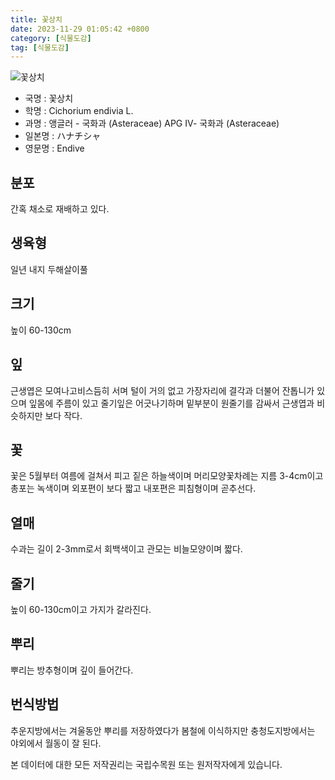 ```yaml
---
title: 꽃상치
date: 2023-11-29 01:05:42 +0800
category: [식물도감]
tag: [식물도감]
---
```




![꽃상치](/fileUpload/plants/basic/Compositae/Cichorium/10324/10324_1_th2.jpg)
- 국명 : 꽃상치
- 학명 : Cichorium endivia L.
- 과명 : 앵글러 - 국화과 (Asteraceae) APG Ⅳ- 국화과 (Asteraceae)
- 일본명 : ハナチシャ
- 영문명 : Endive


## 분포
간혹 채소로 재배하고 있다.
## 생육형
일년 내지 두해살이풀
## 크기
높이 60-130cm
## 잎
근생엽은 모여나고비스듬히 서며 털이 거의 없고 가장자리에 결각과 더불어 잔톱니가 있으며 잎몸에 주름이 있고 줄기잎은 어긋나기하며 밑부분이 원줄기를 감싸서 근생엽과 비슷하지만 보다 작다.
## 꽃
꽃은 5월부터 여름에 걸쳐서 피고 짙은 하늘색이며 머리모양꽃차례는 지름 3-4cm이고 총포는 녹색이며 외포편이 보다 짧고 내포편은 피침형이며 곧추선다.
## 열매
수과는 길이 2-3mm로서 회백색이고 관모는 비늘모양이며 짧다.
## 줄기
높이 60-130cm이고 가지가 갈라진다.
## 뿌리
뿌리는 방추형이며 깊이 들어간다.
## 번식방법
추운지방에서는 겨울동안 뿌리를 저장하였다가 봄철에 이식하지만 충청도지방에서는 야외에서 월동이 잘 된다.






본 데이터에 대한 모든 저작권리는 국립수목원 또는 원저작자에게 있습니다.
